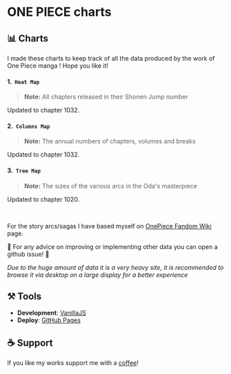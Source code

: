 # ONE PIECE charts

## 📊 Charts


I made these charts to keep track of all the data produced by the work of One Piece manga ! Hope you like it!

#### 1.&nbsp; `Heat Map`

> **Note:** All chapters released in their Shonen Jump number 

Updated to chapter 1032.


#### 2.&nbsp; `Columns Map`

> **Note:** The annual numbers of chapters, volumes and breaks

Updated to chapter 1032.

#### 3.&nbsp; `Tree Map`

> **Note:** The sizes of the various arcs in the Oda's masterpiece

Updated to chapter 1020.

<br />

For the story arcs/sagas I have based myself on [OnePiece Fandom Wiki](https://onepiece.fandom.com/wiki/Story_Arcs) page.
<br />

📢 For any advice on improving or implementing other data you can open a github issue! 📢
<br />

_Due to the huge amount of data it is a very heavy site, it is recommended to browse it via desktop on a large display for a better experience_

## ⚒️ Tools
- **Development**: [VanillaJS](http://vanilla-js.com/)
- **Deploy**: [GitHub Pages](https://pages.github.com/)

## ☕️ Support
If you like my works support me with a [coffee](https://ko-fi.com/davidefiorini)!
